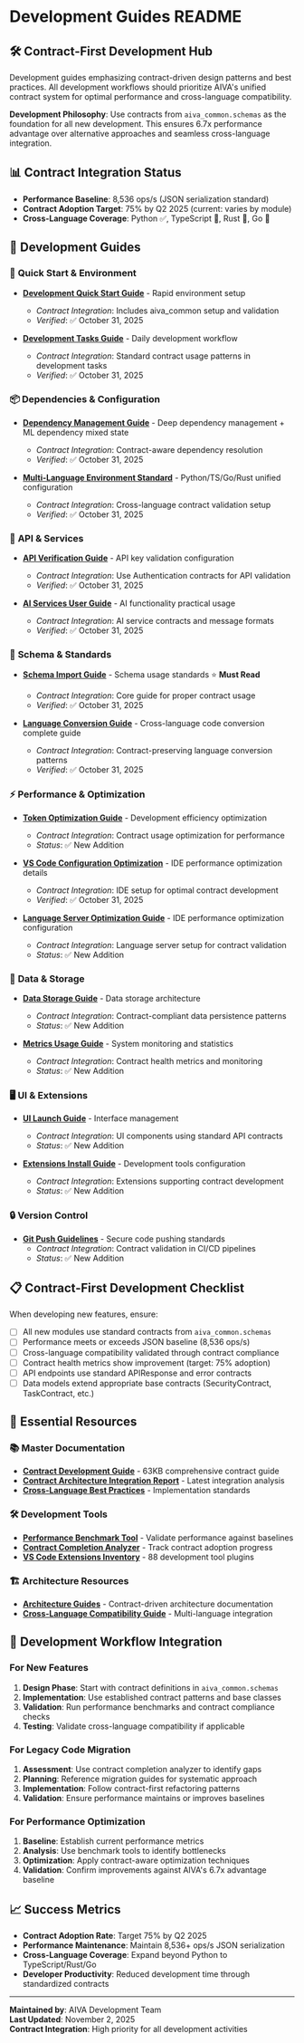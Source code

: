 # Development Guides README

## 🛠️ Contract-First Development Hub

Development guides emphasizing contract-driven design patterns and best practices. All development workflows should prioritize AIVA's unified contract system for optimal performance and cross-language compatibility.

**Development Philosophy**: Use contracts from `aiva_common.schemas` as the foundation for all new development. This ensures 6.7x performance advantage over alternative approaches and seamless cross-language integration.

## 📊 Contract Integration Status

- **Performance Baseline**: 8,536 ops/s (JSON serialization standard)
- **Contract Adoption Target**: 75% by Q2 2025 (current: varies by module)
- **Cross-Language Coverage**: Python ✅, TypeScript 🔧, Rust 🔧, Go 🔧

## 📖 Development Guides

### 🚀 **Quick Start & Environment**

- **[Development Quick Start Guide](./DEVELOPMENT_QUICK_START_GUIDE.md)** - Rapid environment setup
  - *Contract Integration*: Includes aiva_common setup and validation
  - *Verified*: ✅ October 31, 2025
  
- **[Development Tasks Guide](./DEVELOPMENT_TASKS_GUIDE.md)** - Daily development workflow
  - *Contract Integration*: Standard contract usage patterns in development tasks
  - *Verified*: ✅ October 31, 2025

### 📦 **Dependencies & Configuration**

- **[Dependency Management Guide](./DEPENDENCY_MANAGEMENT_GUIDE.md)** - Deep dependency management + ML dependency mixed state
  - *Contract Integration*: Contract-aware dependency resolution
  - *Verified*: ✅ October 31, 2025
  
- **[Multi-Language Environment Standard](./MULTI_LANGUAGE_ENVIRONMENT_STANDARD.md)** - Python/TS/Go/Rust unified configuration
  - *Contract Integration*: Cross-language contract validation setup
  - *Verified*: ✅ October 31, 2025

### 🔐 **API & Services**

- **[API Verification Guide](./API_VERIFICATION_GUIDE.md)** - API key validation configuration
  - *Contract Integration*: Use Authentication contracts for API validation
  - *Verified*: ✅ October 31, 2025
  
- **[AI Services User Guide](./AI_SERVICES_USER_GUIDE.md)** - AI functionality practical usage
  - *Contract Integration*: AI service contracts and message formats
  - *Verified*: ✅ October 31, 2025

### 📝 **Schema & Standards**

- **[Schema Import Guide](./SCHEMA_IMPORT_GUIDE.md)** - Schema usage standards ⭐ **Must Read**
  - *Contract Integration*: Core guide for proper contract usage
  - *Verified*: ✅ October 31, 2025
  
- **[Language Conversion Guide](./LANGUAGE_CONVERSION_GUIDE.md)** - Cross-language code conversion complete guide
  - *Contract Integration*: Contract-preserving language conversion patterns
  - *Verified*: ✅ October 31, 2025

### ⚡ **Performance & Optimization**

- **[Token Optimization Guide](./TOKEN_OPTIMIZATION_GUIDE.md)** - Development efficiency optimization
  - *Contract Integration*: Contract usage optimization for performance
  - *Status*: ✅ New Addition
  
- **[VS Code Configuration Optimization](./VSCODE_CONFIGURATION_OPTIMIZATION.md)** - IDE performance optimization details
  - *Contract Integration*: IDE setup for optimal contract development
  - *Verified*: ✅ October 31, 2025
  
- **[Language Server Optimization Guide](./LANGUAGE_SERVER_OPTIMIZATION_GUIDE.md)** - IDE performance optimization configuration
  - *Contract Integration*: Language server setup for contract validation
  - *Status*: ✅ New Addition

### 💾 **Data & Storage**

- **[Data Storage Guide](./DATA_STORAGE_GUIDE.md)** - Data storage architecture
  - *Contract Integration*: Contract-compliant data persistence patterns
  - *Status*: ✅ New Addition
  
- **[Metrics Usage Guide](./METRICS_USAGE_GUIDE.md)** - System monitoring and statistics
  - *Contract Integration*: Contract health metrics and monitoring
  - *Status*: ✅ New Addition

### 🖥️ **UI & Extensions**

- **[UI Launch Guide](./UI_LAUNCH_GUIDE.md)** - Interface management
  - *Contract Integration*: UI components using standard API contracts
  - *Status*: ✅ New Addition
  
- **[Extensions Install Guide](./EXTENSIONS_INSTALL_GUIDE.md)** - Development tools configuration
  - *Contract Integration*: Extensions supporting contract development
  - *Status*: ✅ New Addition

### 🔒 **Version Control**

- **[Git Push Guidelines](./GIT_PUSH_GUIDELINES.md)** - Secure code pushing standards
  - *Contract Integration*: Contract validation in CI/CD pipelines
  - *Status*: ✅ New Addition

## 📋 Contract-First Development Checklist

When developing new features, ensure:

- [ ] All new modules use standard contracts from `aiva_common.schemas`
- [ ] Performance meets or exceeds JSON baseline (8,536 ops/s)
- [ ] Cross-language compatibility validated through contract compliance
- [ ] Contract health metrics show improvement (target: 75% adoption)
- [ ] API endpoints use standard APIResponse and error contracts
- [ ] Data models extend appropriate base contracts (SecurityContract, TaskContract, etc.)

## 🔗 Essential Resources

### 📚 **Master Documentation**
- **[Contract Development Guide](../AIVA_合約開發指南.md)** - 63KB comprehensive contract guide
- **[Contract Architecture Integration Report](../AIVA_CONTRACT_ARCHITECTURE_INTEGRATION_REPORT.md)** - Latest integration analysis
- **[Cross-Language Best Practices](../../docs/guides/CROSS_LANGUAGE_BEST_PRACTICES.md)** - Implementation standards

### 🛠️ **Development Tools**
- **[Performance Benchmark Tool](../../aiva_performance_comparison.py)** - Validate performance against baselines
- **[Contract Completion Analyzer](../../analyze_contract_completion.py)** - Track contract adoption progress
- **[VS Code Extensions Inventory](../../_out/VSCODE_EXTENSIONS_INVENTORY.md)** - 88 development tool plugins

### 🏗️ **Architecture Resources**
- **[Architecture Guides](../architecture/README.md)** - Contract-driven architecture documentation
- **[Cross-Language Compatibility Guide](../architecture/CROSS_LANGUAGE_COMPATIBILITY_GUIDE.md)** - Multi-language integration

## 🎯 Development Workflow Integration

### For New Features
1. **Design Phase**: Start with contract definitions in `aiva_common.schemas`
2. **Implementation**: Use established contract patterns and base classes
3. **Validation**: Run performance benchmarks and contract compliance checks
4. **Testing**: Validate cross-language compatibility if applicable

### For Legacy Code Migration
1. **Assessment**: Use contract completion analyzer to identify gaps
2. **Planning**: Reference migration guides for systematic approach
3. **Implementation**: Follow contract-first refactoring patterns
4. **Validation**: Ensure performance maintains or improves baselines

### For Performance Optimization
1. **Baseline**: Establish current performance metrics
2. **Analysis**: Use benchmark tools to identify bottlenecks
3. **Optimization**: Apply contract-aware optimization techniques
4. **Validation**: Confirm improvements against AIVA's 6.7x advantage baseline

## 📈 Success Metrics

- **Contract Adoption Rate**: Target 75% by Q2 2025
- **Performance Maintenance**: Maintain 8,536+ ops/s JSON serialization
- **Cross-Language Coverage**: Expand beyond Python to TypeScript/Rust/Go
- **Developer Productivity**: Reduced development time through standardized contracts

---

**Maintained by**: AIVA Development Team  
**Last Updated**: November 2, 2025  
**Contract Integration**: High priority for all development activities